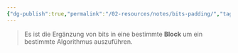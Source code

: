 ```yaml
---
{"dg-publish":true,"permalink":"/02-resources/notes/bits-padding/","tags":["mathe/binärzahlen","code"],"noteIcon":"","updated":"2025-09-05T10:12:28.471+02:00"}
---
```


 >Es ist die Ergänzung von bits in eine bestimmte **Block** um ein bestimmte Algorithmus auszuführen.